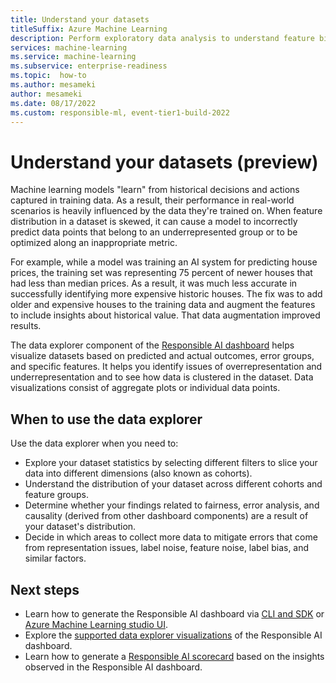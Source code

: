 ```yaml
---
title: Understand your datasets
titleSuffix: Azure Machine Learning
description: Perform exploratory data analysis to understand feature biases and imbalances by using the Responsible AI dashboard's data explorer.
services: machine-learning
ms.service: machine-learning
ms.subservice: enterprise-readiness
ms.topic:  how-to
ms.author: mesameki
author: mesameki
ms.date: 08/17/2022
ms.custom: responsible-ml, event-tier1-build-2022
---
```


# Understand your datasets (preview)

Machine learning models "learn" from historical decisions and actions captured in training data. As a result, their performance in real-world scenarios is heavily influenced by the data they're trained on. When feature distribution in a dataset is skewed, it can cause a model to incorrectly predict data points that belong to an underrepresented group or to be optimized along an inappropriate metric. 

For example, while a model was training an AI system for predicting house prices, the training set was representing 75 percent of newer houses that had less than median prices. As a result, it was much less accurate in successfully identifying more expensive historic houses. The fix was to add older and expensive houses to the training data and augment the features to include insights about historical value. That data augmentation improved results.

The data explorer component of the [Responsible AI dashboard](concept-responsible-ai-dashboard.md) helps visualize datasets based on predicted and actual outcomes, error groups, and specific features. It helps you identify issues of overrepresentation and underrepresentation and to see how data is clustered in the dataset. Data visualizations consist of aggregate plots or individual data points.

## When to use the data explorer

Use the data explorer when you need to:

- Explore your dataset statistics by selecting different filters to slice your data into different dimensions (also known as cohorts).
- Understand the distribution of your dataset across different cohorts and feature groups.
- Determine whether your findings related to fairness, error analysis, and causality (derived from other dashboard components) are a result of your dataset's distribution.
- Decide in which areas to collect more data to mitigate errors that come from representation issues, label noise, feature noise, label bias, and similar factors.

## Next steps

- Learn how to generate the Responsible AI dashboard via [CLI and SDK](how-to-responsible-ai-dashboard-sdk-cli.md) or [Azure Machine Learning studio UI](how-to-responsible-ai-dashboard-ui.md).
- Explore the [supported data explorer visualizations](how-to-responsible-ai-dashboard.md#data-explorer) of the Responsible AI dashboard.
- Learn how to generate a [Responsible AI scorecard](how-to-responsible-ai-scorecard.md) based on the insights observed in the Responsible AI dashboard.
